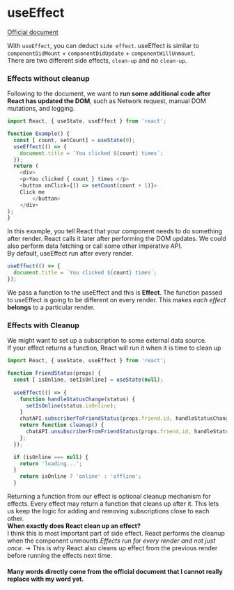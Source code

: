 # useEffect
[Official document](reactjs.org/docs/hooks-effect.html)

With `useEffect`, you can deduct `side effect`. useEffect is similar to `componentDidMount` + `componentDidUpdate` + `componentWillUnmount`.<br/>
There are two different side effects, `clean-up` and no `clean-up`.<br/>

### Effects without cleanup
Following to the document, we want to **run some additional code after React has updated the DOM**,
such as Network request, manual DOM mutations, and logging.
```javascript
import React, { useState, useEffect } from 'react';

function Example() {
  const [ count, setCount] = useState(0);
  useEffect(() => {
    document.title = `You clicked ${count} times`;
  });
  return (
    <div>
	<p>You clicked { count } times </p>
	<button onClick={() => setCount(count + 1)}>
	Click me
        </button>
    </div>
);
}
```
In this example, you tell React that your component needs to do something after render. React calls it later
after performing the DOM updates. We could also perform data fetching or call some other imperative API.<br/>
By default, useEffect run after every render.
```javascript
useEffect(() => {
  document.title = `You clicked ${count} times`;
});
```
We pass a function to the useEffect and this is **Effect**. The function passed to useEffect is going to
be different on every render. This makes *each effect* **belongs** to a particular render.

### Effects with Cleanup
We might want to set up a subscription to some external data source.<br/>
If your effect returns a function, React will run it when it is time to clean up
```javascript
import React, { useState, useEffect } from 'react';

function FriendStatus(props) {
  const [ isOnline, setIsOnline] = useState(null);
  
  useEffect(() => {
    function handleStatusChange(status) {
      setIsOnline(status.isOnline);
    }
    chatAPI.subscriberToFriendStatus(props.friend.id, handleStatusChange);
    return function cleanup() {
      chatAPI.unsubscriberFromFriendStatus(props.friend.id, handleStatusChange);
    };
  });

  if (isOnline === null) {
    return 'loading...';
  }
    return isOnline ? 'online' : 'offline'; 
  }
```
Returning a function from our effect is optional cleanup mechanism for effects. Every effect may return
a function that cleans up after it. This lets us keep the logic for adding and removing subscriptions
close to each other.<br/>
**When exactly does React clean up an effect?**<br/>
I think this is most important part of side effect. React performs the cleanup when the component unmounts.*Effects run for every render and not just once*. -> This is why React also cleans up effect from the previous render before running the effects next time.

#### Many words directly come from the official document that I cannot really replace with my word yet.


